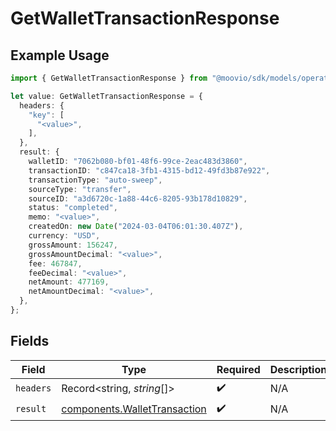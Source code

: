 # GetWalletTransactionResponse

## Example Usage

```typescript
import { GetWalletTransactionResponse } from "@moovio/sdk/models/operations";

let value: GetWalletTransactionResponse = {
  headers: {
    "key": [
      "<value>",
    ],
  },
  result: {
    walletID: "7062b080-bf01-48f6-99ce-2eac483d3860",
    transactionID: "c847ca18-3fb1-4315-bd12-49fd3b87e922",
    transactionType: "auto-sweep",
    sourceType: "transfer",
    sourceID: "a3d6720c-1a88-44c6-8205-93b178d10829",
    status: "completed",
    memo: "<value>",
    createdOn: new Date("2024-03-04T06:01:30.407Z"),
    currency: "USD",
    grossAmount: 156247,
    grossAmountDecimal: "<value>",
    fee: 467847,
    feeDecimal: "<value>",
    netAmount: 477169,
    netAmountDecimal: "<value>",
  },
};
```

## Fields

| Field                                                                        | Type                                                                         | Required                                                                     | Description                                                                  |
| ---------------------------------------------------------------------------- | ---------------------------------------------------------------------------- | ---------------------------------------------------------------------------- | ---------------------------------------------------------------------------- |
| `headers`                                                                    | Record<string, *string*[]>                                                   | :heavy_check_mark:                                                           | N/A                                                                          |
| `result`                                                                     | [components.WalletTransaction](../../models/components/wallettransaction.md) | :heavy_check_mark:                                                           | N/A                                                                          |